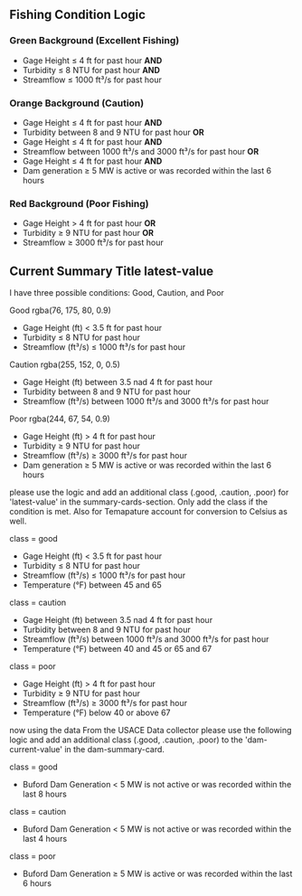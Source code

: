 ## Fishing Condition Logic

### Green Background (Excellent Fishing)
- Gage Height ≤ 4 ft for past hour **AND**
- Turbidity ≤ 8 NTU for past hour **AND**
- Streamflow ≤ 1000 ft³/s for past hour


### Orange Background (Caution)
- Gage Height ≤ 4 ft for past hour **AND**
- Turbidity between 8 and 9 NTU for past hour
  **OR**
- Gage Height ≤ 4 ft for past hour **AND**
- Streamflow between 1000 ft³/s and 3000 ft³/s for past hour
  **OR**
- Gage Height ≤ 4 ft for past hour **AND**
- Dam generation ≥ 5 MW is active or was recorded within the last 6 hours


### Red Background (Poor Fishing)
- Gage Height > 4 ft for past hour **OR**
- Turbidity ≥ 9 NTU for past hour **OR**
- Streamflow ≥ 3000 ft³/s for past hour


## Current Summary Title latest-value
I have three possible conditions: 
Good, Caution, and Poor

Good rgba(76, 175, 80, 0.9)
- Gage Height (ft) < 3.5 ft for past hour
- Turbidity ≤ 8 NTU for past hour
- Streamflow (ft³/s) ≤ 1000 ft³/s for past hour

Caution rgba(255, 152, 0, 0.5)
- Gage Height (ft) between 3.5 nad 4 ft for past hour
- Turbidity between 8 and 9 NTU for past hour
- Streamflow (ft³/s) between 1000 ft³/s and 3000 ft³/s for past hour

Poor  rgba(244, 67, 54, 0.9)
- Gage Height (ft) > 4 ft for past hour
- Turbidity ≥ 9 NTU for past hour
- Streamflow (ft³/s) ≥ 3000 ft³/s for past hour
- Dam generation ≥ 5 MW is active or was recorded within the last 6 hours





please use the logic and add an additional class (.good, .caution, .poor) for 'latest-value' in the summary-cards-section. Only add the class if the condition is met. 
Also for Temapature account for conversion to Celsius as well.

class = good
- Gage Height (ft) < 3.5 ft for past hour
- Turbidity ≤ 8 NTU for past hour
- Streamflow (ft³/s) ≤ 1000 ft³/s for past hour
- Temperature (°F) between 45 and 65


class = caution
- Gage Height (ft) between 3.5 nad 4 ft for past hour
- Turbidity between 8 and 9 NTU for past hour
- Streamflow (ft³/s) between 1000 ft³/s and 3000 ft³/s for past hour
- Temperature (°F) between 40 and 45 or 65 and 67


class = poor
- Gage Height (ft) > 4 ft for past hour
- Turbidity ≥ 9 NTU for past hour
- Streamflow (ft³/s) ≥ 3000 ft³/s for past hour
- Temperature (°F) below 40 or above 67





now using the data From the USACE Data collector please use the following logic and add an additional class (.good, .caution, .poor) to the 'dam-current-value' in the dam-summary-card.

class = good
- Buford Dam Generation < 5 MW is not active or was recorded within the last 8 hours

class = caution
- Buford Dam Generation < 5 MW is not active or was recorded within the last 4 hours

class = poor
- Buford Dam Generation ≥ 5 MW is active or was recorded within the last 6 hours
